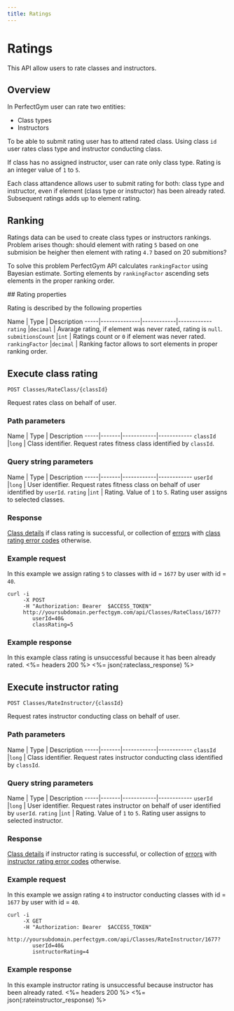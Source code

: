 ```yaml
---
title: Ratings
---
```


# Ratings

This API allow users to rate classes and instructors.


## Overview

In PerfectGym user can rate two entities:
- Class types
- Instructors

To be able to submit rating user has to attend rated class. Using class `id` user rates
class type and instructor conducting class.

If class has no assigned instructor, user can rate only class type. 
Rating is an integer value of `1` to `5`.

Each class attandence allows user to submit rating for both: class type and instructor, 
even if element (class type or instructor) has been already rated. 
Subsequent ratings adds up to element rating.


## Ranking

Ratings data can be used to create class types or instructors rankings. Problem arises though: 
should element with rating `5` based on one submision be heigher then element with rating `4.7`
based on 20 submitions?

To solve this problem PerfectGym API calculates `rankingFactor` using Bayesian estimate. Sorting
elements by `rankingFactor` ascending sets elements in the proper ranking order.


##<a name="properties"></a> Rating properties

Rating is described by the following properties

Name         		| Type       | Description
-----|--------------|------------|------------
`rating`    		|`decimal`   | Avarage rating, if element was never rated, rating is `null`.
`submitionsCount`  	|`int`       | Ratings count or `0` if element was never rated.
`rankingFactor` 	|`decimal`   | Ranking factor allows to sort elements in proper ranking order.



## Execute class rating

    POST Classes/RateClass/{classId}

Request rates class on behalf of user.


### Path parameters

Name         | Type       | Description
-----|-------|------------|------------
`classId`    |`long`      | Class identifier. Request rates fitness class identified by `classId`.

### Query string parameters

Name         | Type       | Description
-----|-------|------------|------------
`userId`     |`long`      | User identifier.  Request rates fitness class on behalf of user identified by `userId`.
`rating`     |`int`       | Rating. Value of `1` to `5`. Rating user assigns to selected classes.


### Response

[Class details][UserClassProperties] if class rating is successful, or collection of [errors][Error] 
with [class rating error codes][ClassRatingErrorCode] otherwise.


### Example request

In this example we assign rating `5` to classes with id = `1677` by user with id = `40`.

``` command-line
curl -i 
     -X POST 
     -H "Authorization: Bearer  $ACCESS_TOKEN"  
     http://yoursubdomain.perfectgym.com/api/Classes/RateClass/1677?
     	userId=40&
     	classRating=5
```


### Example response

In this example class rating is unsuccessful because it has been already rated.
<%= headers 200 %>
<%= json(:rateclass_response) %>



## Execute instructor rating

    POST Classes/RateInstructor/{classId}

Request rates instructor conducting class on behalf of user.


### Path parameters

Name         | Type       | Description
-----|-------|------------|------------
`classId`    |`long`      | Class identifier. Request rates instructor conducting class identified by `classId`.

### Query string parameters

Name         | Type       | Description
-----|-------|------------|------------
`userId`     |`long`      | User identifier.  Request rates instructor on behalf of user identified by `userId`.
`rating`     |`int`       | Rating. Value of `1` to `5`. Rating user assigns to selected instructor.


### Response

[Class details][UserClassProperties] if instructor rating is successful, or collection of [errors][Error] 
with [instructor rating error codes][InstructorRatingErrorCode] otherwise.


### Example request

In this example we assign rating `4` to instructor conducting classes with id = `1677` by user with id = `40`.

``` command-line
curl -i 
     -X GET 
     -H "Authorization: Bearer  $ACCESS_TOKEN"  
     http://yoursubdomain.perfectgym.com/api/Classes/RateInstructor/1677?
     	userId=40&
     	isntructorRating=4
```


### Example response

In this example instructor rating is unsuccessful because instructor has been already rated.
<%= headers 200 %>
<%= json(:rateinstructor_response) %>


[Error]: /appendix/datatypes/error
[UserClassProperties]: /api/classes/userclasses#properties
[ClassRatingErrorCode]: /appendix/enums/classratingerrorcode
[InstructorRatingErrorCode]: /appendix/enums/instructorratingerrorcode


